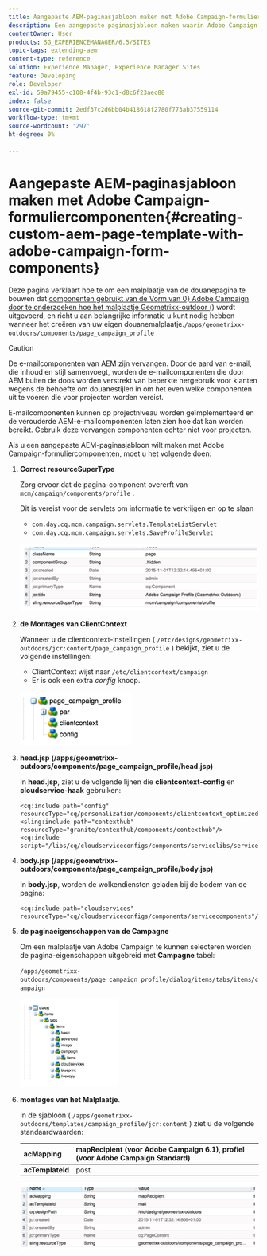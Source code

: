 ```yaml
---
title: Aangepaste AEM-paginasjabloon maken met Adobe Campaign-formuliercomponenten
description: Een aangepaste paginasjabloon maken waarin Adobe Campaign-formuliercomponenten worden gebruikt
contentOwner: User
products: SG_EXPERIENCEMANAGER/6.5/SITES
topic-tags: extending-aem
content-type: reference
solution: Experience Manager, Experience Manager Sites
feature: Developing
role: Developer
exl-id: 59a79455-c108-4f4b-93c1-d8c6f23aec88
index: false
source-git-commit: 2edf37c2d6bb04b418618f2780f773ab37559114
workflow-type: tm+mt
source-wordcount: '297'
ht-degree: 0%

---
```



# Aangepaste AEM-paginasjabloon maken met Adobe Campaign-formuliercomponenten{#creating-custom-aem-page-template-with-adobe-campaign-form-components}

Deze pagina verklaart hoe te om een malplaatje van de douanepagina te bouwen dat [ componenten gebruikt van de Vorm van 0} Adobe Campaign door te onderzoeken hoe het malplaatje Geometrixx-outdoor (](/help/sites-authoring/adobe-campaign-components.md)) wordt uitgevoerd, en richt u aan belangrijke informatie u kunt nodig hebben wanneer het creëren van uw eigen douanemalplaatje.`/apps/geometrixx-outdoors/components/page_campaign_profile`

>[!CAUTION]
>
>De e-mailcomponenten van AEM zijn vervangen. Door de aard van e-mail, die inhoud en stijl samenvoegt, worden de e-mailcomponenten die door AEM buiten de doos worden verstrekt van beperkte hergebruik voor klanten wegens de behoefte om douanestijlen in om het even welke componenten uit te voeren die voor projecten worden vereist.
>
>E-mailcomponenten kunnen op projectniveau worden geïmplementeerd en de verouderde AEM-e-mailcomponenten laten zien hoe dat kan worden bereikt. Gebruik deze vervangen componenten echter niet voor projecten.


Als u een aangepaste AEM-paginasjabloon wilt maken met Adobe Campaign-formuliercomponenten, moet u het volgende doen:

1. **Correct resourceSuperType**

   Zorg ervoor dat de pagina-component overerft van `mcm/campaign/components/profile` .

   Dit is vereist voor de servlets om informatie te verkrijgen en op te slaan

   * `com.day.cq.mcm.campaign.servlets.TemplateListServlet`
   * `com.day.cq.mcm.campaign.servlets.SaveProfileServlet`

   ![ chlimage_1-201 ](assets/chlimage_1-201.png)

1. **de Montages van ClientContext**

   Wanneer u de clientcontext-instellingen ( `/etc/designs/geometrixx-outdoors/jcr:content/page_campaign_profile` ) bekijkt, ziet u de volgende instellingen:

   * ClientContext wijst naar `/etc/clientcontext/campaign`
   * Er is ook een extra *config* knoop.

   ![ chlimage_1-202 ](assets/chlimage_1-202.png)

1. **head.jsp (/apps/geometrixx-outdoors/components/page_campaign_profile/head.jsp)**

   In **head.jsp**, ziet u de volgende lijnen die **clientcontext-config** en **cloudservice-haak** gebruiken:

   ```
   <cq:include path="config" resourceType="cq/personalization/components/clientcontext_optimized/config"/>
   <sling:include path="contexthub" resourceType="granite/contexthub/components/contexthub"/>
   <cq:include script="/libs/cq/cloudserviceconfigs/components/servicelibs/servicelibs.jsp"/>
   ```

1. **body.jsp (/apps/geometrixx-outdoors/components/page_campaign_profile/body.jsp)**

   In **body.jsp**, worden de wolkendiensten geladen bij de bodem van de pagina:

   ```
   <cq:include path="cloudservices" resourceType="cq/cloudserviceconfigs/components/servicecomponents"/>
   ```

1. **de paginaeigenschappen van de Campagne**

   Om een malplaatje van Adobe Campaign te kunnen selecteren worden de pagina-eigenschappen uitgebreid met **Campagne** tabel:

   `/apps/geometrixx-outdoors/components/page_campaign_profile/dialog/items/tabs/items/campaign`

   ![ chlimage_1-203 ](assets/chlimage_1-203.png)

1. **montages van het Malplaatje**.

   In de sjabloon ( `/apps/geometrixx-outdoors/templates/campaign_profile/jcr:content` ) ziet u de volgende standaardwaarden:

   | **acMapping** | mapRecipient (voor Adobe Campaign 6.1), profiel (voor Adobe Campaign Standard) |
   |---|---|
   | **acTemplateId** | post |

   ![ chlimage_1-204 ](assets/chlimage_1-204.png)
